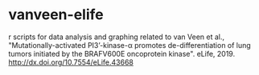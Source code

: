 # vanveen-elife
r scripts for data analysis and graphing related to van Veen et al., "Mutationally-activated PI3’-kinase-α promotes de-differentiation of lung tumors initiated by the BRAFV600E oncoprotein kinase". eLife, 2019. http://dx.doi.org/10.7554/eLife.43668

